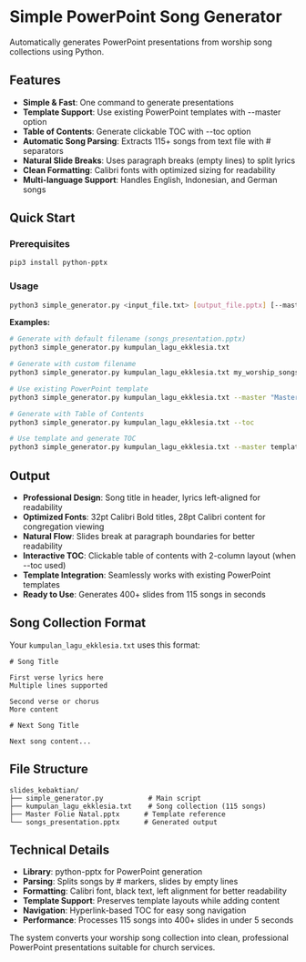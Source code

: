 # Simple PowerPoint Song Generator

Automatically generates PowerPoint presentations from worship song collections using Python.

## Features

- **Simple & Fast**: One command to generate presentations
- **Template Support**: Use existing PowerPoint templates with --master option
- **Table of Contents**: Generate clickable TOC with --toc option
- **Automatic Song Parsing**: Extracts 115+ songs from text file with # separators  
- **Natural Slide Breaks**: Uses paragraph breaks (empty lines) to split lyrics
- **Clean Formatting**: Calibri fonts with optimized sizing for readability
- **Multi-language Support**: Handles English, Indonesian, and German songs

## Quick Start

### Prerequisites
```bash
pip3 install python-pptx
```

### Usage

```bash
python3 simple_generator.py <input_file.txt> [output_file.pptx] [--master template.pptx] [--toc]
```

**Examples:**
```bash
# Generate with default filename (songs_presentation.pptx)
python3 simple_generator.py kumpulan_lagu_ekklesia.txt

# Generate with custom filename
python3 simple_generator.py kumpulan_lagu_ekklesia.txt my_worship_songs.pptx

# Use existing PowerPoint template
python3 simple_generator.py kumpulan_lagu_ekklesia.txt --master "Master Folie Natal.pptx"

# Generate with Table of Contents
python3 simple_generator.py kumpulan_lagu_ekklesia.txt --toc

# Use template and generate TOC
python3 simple_generator.py kumpulan_lagu_ekklesia.txt --master template.pptx --toc
```

## Output

- **Professional Design**: Song title in header, lyrics left-aligned for readability
- **Optimized Fonts**: 32pt Calibri Bold titles, 28pt Calibri content for congregation viewing
- **Natural Flow**: Slides break at paragraph boundaries for better readability
- **Interactive TOC**: Clickable table of contents with 2-column layout (when --toc used)
- **Template Integration**: Seamlessly works with existing PowerPoint templates
- **Ready to Use**: Generates 400+ slides from 115 songs in seconds

## Song Collection Format

Your `kumpulan_lagu_ekklesia.txt` uses this format:
```
# Song Title

First verse lyrics here
Multiple lines supported

Second verse or chorus
More content

# Next Song Title

Next song content...
```

## File Structure

```
slides_kebaktian/
├── simple_generator.py           # Main script
├── kumpulan_lagu_ekklesia.txt    # Song collection (115 songs)
├── Master Folie Natal.pptx      # Template reference
└── songs_presentation.pptx      # Generated output
```

## Technical Details

- **Library**: python-pptx for PowerPoint generation
- **Parsing**: Splits songs by # markers, slides by empty lines
- **Formatting**: Calibri font, black text, left alignment for better readability
- **Template Support**: Preserves template layouts while adding content
- **Navigation**: Hyperlink-based TOC for easy song navigation
- **Performance**: Processes 115 songs into 400+ slides in under 5 seconds

The system converts your worship song collection into clean, professional PowerPoint presentations suitable for church services.